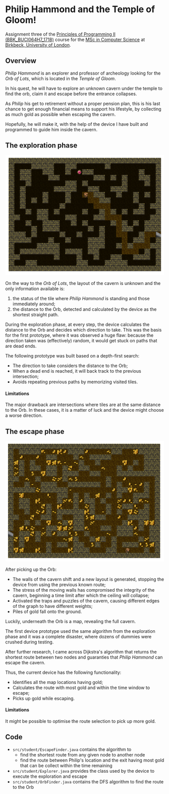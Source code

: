 # Philip Hammond and the Temple of Gloom!

Assignment three of the [Principles of Programming II (BBK_BUCI064H7_1718)](https://moodle.bbk.ac.uk/course/view.php?id=21182)
course for the [MSc in Computer Science](http://www.dcs.bbk.ac.uk/study/postgraduate/msc-computer-science/) at
[Birkbeck, University of London](http://www.bbk.ac.uk/).

## Overview

*Philip Hammond* is an explorer and professor of archeology looking for the *Orb of Lots*, which is located in the
*Temple of Gloom*.

In his quest, he will have to explore an unknown cavern under the temple to find the orb, claim it and escape before the
entrance collapses.

As *Philip* his get to retirement without a proper pension plan, this is his last chance to get enough financial means
to support his lifestyle, by collecting as much gold as possible when escaping the cavern.

Hopefully, he will make it, with the help of the device I have built and programmed to guide him inside the cavern. 

## The exploration phase

![Searching for the Orb during the exploration phase](exploration.png)

On the way to the *Orb of Lots*, the layout of the cavern is unknown and the only information available is:
1. the status of the tile where *Philip Hammond* is standing and those immediately around;
2. the distance to the Orb, detected and calculated by the device as the shortest straight path.

During the exploration phase, at every step, the device calculates the distance to the Orb and decides which direction
to take. This was the basis for the first prototype, where it was observed a huge flaw: because the direction taken was
(effectively) random, it would get stuck on paths that are dead ends.

The following prototype was built based on a depth-first search:
* The direction to take considers the distance to the Orb;
* When a dead end is reached, it will back track to the previous intersection;
* Avoids repeating previous paths by memorizing visited tiles.

#### Limitations

The major drawback are intersections where tiles are at the same distance to the Orb. In these cases, it is a matter of
luck and the device might choose a worse direction.

## The escape phase

![Collecting gold during the escape phase](escape.png)

After picking up the Orb:
* The walls of the cavern shift and a new layout is generated, stopping the device from using the previous known route;
* The stress of the moving walls has compromised the integrity of the cavern, beginning a time limit after which the
ceiling will collapse; 
* Activated the traps and puzzles of the cavern, causing different edges of the graph to have different weights; 
* Piles of gold fall onto the ground. 

Luckily, underneath the Orb is a map, revealing the full cavern. 

The first device prototype used the same algorithm from the exploration phase and it was a complete disaster, where
dozens of dummies were crushed during testing.

After further research, I came across Dijkstra's algorithm that returns the shortest route between two nodes and
guaranties that *Philip Hammond* can escape the cavern.

Thus, the current device has the following functionality:
* Identifies all the map locations having gold;
* Calculates the route with most gold and within the time window to escape;
* Picks up gold while escaping.

#### Limitations

It might be possible to optimise the route selection to pick up more gold.

## Code

* <code>src/student/EscapeFinder.java</code> contains the algorithm to
  * find the shortest route from any given node to another node
  * find the route between Philip's location and the exit having most gold that can be collect within the time remaining 
* <code>src/student/Explorer.java</code> provides the class used by the device to execute the exploration and escape
* <code>src/student/OrbFinder.java</code> contains the DFS algorithm to find the route to the Orb